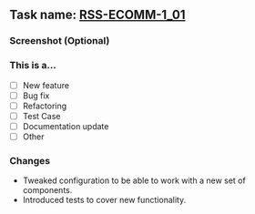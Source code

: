## Task name: [RSS-ECOMM-1_01](https://github.com/rolling-scopes-school/tasks/blob/master/tasks/eCommerce-Application/Sprints/Sprint1/RSS-ECOMM-1_01.md)

### Screenshot (Optional)

### This is a...

- [ ] New feature
- [ ] Bug fix
- [ ] Refactoring
- [ ] Test Case
- [ ] Documentation update
- [ ] Other

### Changes

- Tweaked configuration to be able to work with a new set of components.
- Introduced tests to cover new functionality.
